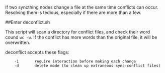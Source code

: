 If two syncthing nodes change a file at the same time conflicts can occur. Resolving them is 
tedious, especially if there are more than a few.


##Enter deconflict.sh


This script will scan a directory for conflict files, and check their word cound `wc -w`. If the 
conflict has more words than the original file, it will be overwritten. 

deconflict accepts these flags:

```
    -i       require interaction before making each change
    -d       delete mode (to clean up extraneous sync-conflict files)
```

